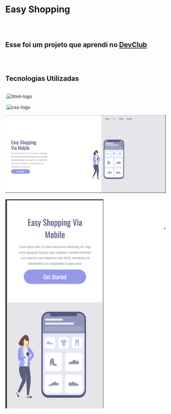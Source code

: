 <h1>Easy Shopping</h1>
<br>
<br>
<h2>Esse foi um projeto que aprendi no <a href="https://rodolfomori.com.br/devclub">DevClub</a></h2>
<br>
<br>
<h2>Tecnologias Utilizadas</h2>
<br>
.<img src="https://img.shields.io/badge/HTML5-E34F26?style=for-the-badge&logo=html5&logoColor=white" alt="html-logo"/>
<br>
<br>
.<img  src="https://img.shields.io/badge/CSS-239120?&style=for-the-badge&logo=css3&logoColor=white" alt="css-logo"/>

<br>
<br>
<img src="https://github.com/mikesilva32/Easy-shopping/blob/main/assets/Desktop.png?raw=true"/>
<br>
<br>
<img src="https://github.com/mikesilva32/Easy-shopping/blob/main/assets/Mobie.png?raw=true"/>
